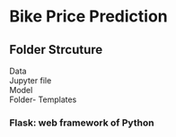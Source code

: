 # Bike Price Prediction

## Folder Strcuture

Data  
Jupyter file  
Model  
Folder- Templates

### Flask: web framework of Python
